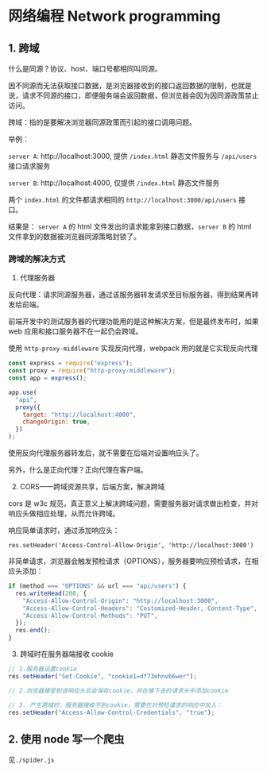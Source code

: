 # 网络编程 Network programming

## 1. 跨域

什么是同源？协议、host、端口号都相同叫同源。

因不同源而无法获取接口数据，是浏览器接收到的接口返回数据的限制，也就是说，请求不同源的接口，即便服务端会返回数据，但浏览器会因为因同源政策禁止访问。

跨域：指的是要解决浏览器同源政策而引起的接口调用问题。

举例：

`server A`: http://localhost:3000, 提供 `/index.html` 静态文件服务与 `/api/users` 接口请求服务

`server B`: http://localhost:4000, 仅提供 `/index.html` 静态文件服务

两个 `index.html` 的文件都请求相同的 `http://localhost:3000/api/users` 接口。

结果是： `server A` 的 html 文件发出的请求能拿到接口数据，`server B` 的 html 文件拿到的数据被浏览器同源策略封锁了。

### 跨域的解决方式

1. 代理服务器

反向代理：请求同源服务器，通过该服务器转发请求至目标服务器，得到结果再转发给前端。

前端开发中的测试服务器的代理功能用的是这种解决方案，但是最终发布时，如果 web 应用和接口服务器不在一起仍会跨域。

使用 `http-proxy-middleware` 实现反向代理，webpack 用的就是它实现反向代理

```js
const express = require("express");
const proxy = require("http-proxy-middleware");
const app = express();

app.use(
  "api",
  proxy({
    target: "http://localhost:4000",
    changeOrigin: true,
  })
);
```

使用反向代理服务器转发后，就不需要在后端对设置响应头了。

另外，什么是正向代理？正向代理在客户端。

2. CORS——跨域资源共享，后端方案，解决跨域

cors 是 w3c 规范，真正意义上解决跨域问题，需要服务器对请求做出检查，并对响应头做相应处理，从而允许跨域。

响应简单请求时，通过添加响应头：

`res.setHeader('Access-Control-Allow-Origin', 'http://localhost:3000')`

非简单请求，浏览器会触发预检请求（OPTIONS），服务器要响应预检请求，在相应头添加：

```js
if (method === "OPTIONS" && url === "api/users") {
  res.writeHead(200, {
    "Access-Allow-Control-Origin": "http://localhost:3000",
    "Access-Allow-Control-Headers": "Costomized-Header, Content-Type",
    "Access-Allow-Control-Methods": "PUT",
  });
  res.end();
}
```

3. 跨域时在服务器端接收 cookie

```js
// 1.服务器设置cookie
res.setHeader("Set-Cookie", "cookie1=df73ehnv66wer");

// 2.浏览器接受到该响应头后会保存cookie，并在接下去的请求头中添加cookie

// 3. 产生跨域时，服务器接收不到cookie，需要在对预检请求的响应中加入：
res.setHeader("Access-Allow-Control-Credentials", "true");
```

## 2. 使用 node 写一个爬虫

见`./spider.js`
